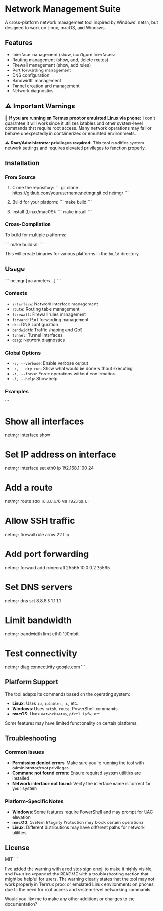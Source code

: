 # Network Management Suite

A cross-platform network management tool inspired by Windows' netsh, but designed to work on Linux, macOS, and Windows.

## Features

- Interface management (show, configure interfaces)
- Routing management (show, add, delete routes)
- Firewall management (show, add rules)
- Port forwarding management
- DNS configuration
- Bandwidth management
- Tunnel creation and management
- Network diagnostics

## ⚠️ Important Warnings

🛑 **If you are running on Termux proot or emulated Linux via phone:**
I don't guarantee it will work since it utilizes iptables and other system-level commands that require root access. Many network operations may fail or behave unexpectedly in containerized or emulated environments.

⚠️ **Root/Administrator privileges required:**
This tool modifies system network settings and requires elevated privileges to function properly.

## Installation

### From Source

1. Clone the repository:
   \`\`\`
   git clone https://github.com/yourusername/netmgr.git
   cd netmgr
   \`\`\`

2. Build for your platform:
   \`\`\`
   make build
   \`\`\`

3. Install (Linux/macOS):
   \`\`\`
   make install
   \`\`\`

### Cross-Compilation

To build for multiple platforms:

\`\`\`
make build-all
\`\`\`

This will create binaries for various platforms in the `build` directory.

## Usage

\`\`\`
netmgr <context> <command> [parameters...]
\`\`\`

### Contexts

- `interface`: Network interface management
- `route`: Routing table management
- `firewall`: Firewall rules management
- `forward`: Port forwarding management
- `dns`: DNS configuration
- `bandwidth`: Traffic shaping and QoS
- `tunnel`: Tunnel interfaces
- `diag`: Network diagnostics

### Global Options

- `-v, --verbose`: Enable verbose output
- `-n, --dry-run`: Show what would be done without executing
- `-f, --force`: Force operations without confirmation
- `-h, --help`: Show help

### Examples

\`\`\`
# Show all interfaces
netmgr interface show

# Set IP address on interface
netmgr interface set eth0 ip 192.168.1.100 24

# Add a route
netmgr route add 10.0.0.0/8 via 192.168.1.1

# Allow SSH traffic
netmgr firewall rule allow 22 tcp

# Add port forwarding
netmgr forward add minecraft 25565 10.0.0.2 25565

# Set DNS servers
netmgr dns set 8.8.8.8 1.1.1.1

# Limit bandwidth
netmgr bandwidth limit eth0 100mbit

# Test connectivity
netmgr diag connectivity google.com
\`\`\`

## Platform Support

The tool adapts its commands based on the operating system:

- **Linux**: Uses `ip`, `iptables`, `tc`, etc.
- **Windows**: Uses `netsh`, `route`, PowerShell commands
- **macOS**: Uses `networksetup`, `pfctl`, `ipfw`, etc.

Some features may have limited functionality on certain platforms.

## Troubleshooting

### Common Issues

- **Permission denied errors**: Make sure you're running the tool with administrator/root privileges
- **Command not found errors**: Ensure required system utilities are installed
- **Network interface not found**: Verify the interface name is correct for your system

### Platform-Specific Notes

- **Windows**: Some features require PowerShell and may prompt for UAC elevation
- **macOS**: System Integrity Protection may block certain operations
- **Linux**: Different distributions may have different paths for network utilities

## License

MIT
\`\`\`

I've added the warning with a red stop sign emoji to make it highly visible, and I've also expanded the README with a troubleshooting section that might be helpful for users. The warning clearly states that the tool may not work properly in Termux proot or emulated Linux environments on phones due to the need for root access and system-level networking commands.

Would you like me to make any other additions or changes to the documentation?
